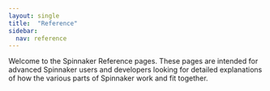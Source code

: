 ```yaml
---
layout: single
title:  "Reference"
sidebar:
  nav: reference
---
```


Welcome to the Spinnaker Reference pages. These pages are intended
for advanced Spinnaker users and developers looking for detailed explanations
of how the various parts of Spinnaker work and fit together.
